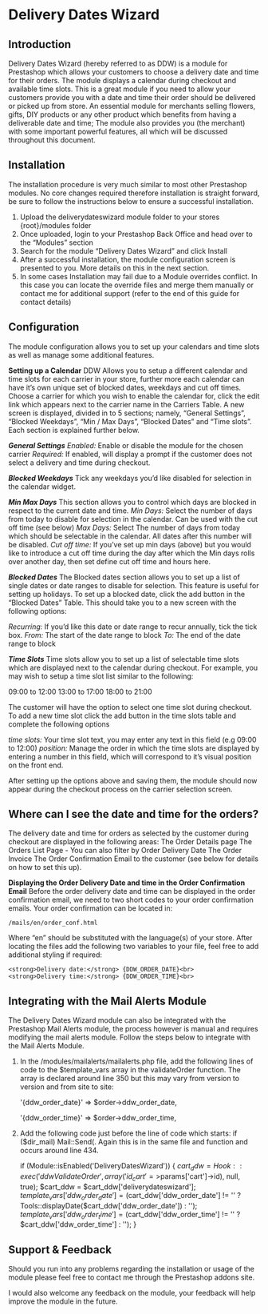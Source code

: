 Delivery Dates Wizard
==================
Introduction
------------
Delivery Dates Wizard (hereby referred to as DDW) is a module for Prestashop which allows your customers to choose a delivery date and time for
their orders. The module displays a calendar during checkout and available time slots. This is a great module if you need to allow your customers provide you with a date and time their order should be delivered or picked up from store. An essential module for merchants selling flowers, gifts, DIY products or any other product which benefits from having a deliverable date and time; The module also provides you (the merchant) with some important powerful features, all which will be discussed throughout this document.

Installation
------------
The installation procedure is very much similar to most other Prestashop modules. No core changes required therefore installation is straight forward, be sure to follow the instructions below to ensure a successful installation.

 1. Upload the deliverydateswizard module folder to your stores {root}/modules folder
 2. Once uploaded, login to your Prestashop Back Office and head over to the “Modules” section
 3. Search for the module “Delivery Dates Wizard” and click Install
 4. After a successful installation, the module configuration screen is presented to you. More details on this in the next section.
 5. In some cases Installation may fail due to a Module overrides conflict. In this case you can locate the override files and merge them manually or
contact me for additional support (refer to the end of this guide for contact details)

Configuration
-------------
The module configuration allows you to set up your calendars and time slots as well as manage some additional features.

**Setting up a Calendar**
DDW Allows you to setup a different calendar and time slots for each carrier in your store, further more each calendar can have it’s own unique set of blocked dates, weekdays and cut off times.
Choose a carrier for which you wish to enable the calendar for, click the edit link which appears next to the carrier name in the Carriers Table.
A new screen is displayed, divided in to 5 sections; namely, “General Settings”, “Blocked Weekdays”, “Min / Max Days”, “Blocked Dates” and “Time slots”. Each section is explained further below.

***General Settings***
*Enabled:* Enable or disable the module for the chosen carrier
*Required:* If enabled, will display a prompt if the customer does not select a delivery and time during checkout.

***Blocked Weekdays***
Tick any weekdays you’d like disabled for selection in the calendar widget.

***Min Max Days***
This section allows you to control which days are blocked in respect to the current date and time.
*Min Days:* Select the number of days from today to disable for selection in the calendar. Can be used with the cut off time (see below)
*Max Days:* Select The number of days from today which should be selectable in the calendar. All dates after this number will be disabled.
*Cut off time:* If you’ve set up min days (above) but you would like to introduce a cut off time during the day after which the Min days rolls over
another day, then set define cut off time and hours here.

***Blocked Dates***
The Blocked dates section allows you to set up a list of single dates or date ranges to disable for selection. This feature is useful for setting up holidays.
To set up a blocked date, click the add button in the “Blocked Dates” Table. This should take you to a new screen with the following options:

*Recurring:* If you’d like this date or date range to recur annually, tick the tick box.
*From:* The start of the date range to block
*To:* The end of the date range to block

***Time Slots***
Time slots allow you to set up a list of selectable time slots which are displayed next to the calendar during checkout. For example, you may wish to setup a time slot list similar to the following:

09:00 to 12:00
13:00 to 17:00
18:00 to 21:00

The customer will have the option to select one time slot during checkout. To add a new time slot click the add button in the time slots table and complete the following options

*time slots:* Your time slot text, you may enter any text in this field (e.g 09:00 to 12:00)
*position:* Manage the order in which the time slots are displayed by entering a number in this field, which will correspond to it’s visual position on the front end.

After setting up the options above and saving them, the module should now appear during the checkout process on the carrier selection screen.

Where can I see the date and time for the orders?
------------------
The delivery date and time for orders as selected by the customer during checkout are displayed in the following areas:
The Order Details page
The Orders List Page - You can also filter by Order Delivery Date
The Order Invoice
The Order Confirmation Email to the customer (see below for details on how to set this up).

**Displaying the Order Delivery Date and time in the Order Confirmation Email**
Before the order delivery date and time can be displayed in the order confirmation email, we need to two short codes to your order confirmation emails. Your order confirmation can be located in:

    /mails/en/order_conf.html

Where “en” should be substituted with the language(s) of your store. After locating the files add the following two variables to your file, feel free to add additional styling if required:

    <strong>Delivery date:</strong> {DDW_ORDER_DATE}<br>
    <strong>Delivery time:</strong> {DDW_ORDER_TIME}<br>

Integrating with the Mail Alerts Module
------------------
The Delivery Dates Wizard module can also be integrated with the Prestashop Mail Alerts module, the process however is manual and requires modifying the mail alerts module. Follow the steps below to integrate with the Mail Alerts Module.

1. In the /modules/mailalerts/mailalerts.php file, add the following lines of code to the $template_vars array in the validateOrder function. The array is declared around line 350 but this may vary from version to version and from site to site:

    '{ddw_order_date}' => $order->ddw_order_date,
    
    '{ddw_order_time}' => $order->ddw_order_time,

2. Add the following code just before the line of code which starts: if ($dir_mail) Mail::Send(. Again this is in the same file and function and occurs
around line 434.

    if (Module::isEnabled('DeliveryDatesWizard'))
    {
    	$cart_ddw = Hook::exec('ddwValidateOrder', array('id_cart'=>$params['cart']->id), null, true);
    	$cart_ddw = $cart_ddw['deliverydateswizard'];
    	$template_vars['{ddw_order_date}'] = ($cart_ddw['ddw_order_date'] != '' ? Tools::displayDate($cart_ddw['ddw_order_date']) : '');
    	$template_vars['{ddw_order_time}'] = ($cart_ddw['ddw_order_time'] != '' ? $cart_ddw['ddw_order_time'] : '');
    }


Support & Feedback
------------------

Should you run into any problems regarding the installation or usage of the module please feel free to contact me through the Prestashop addons site.

I would also welcome any feedback on the module, your feedback will help improve the module in the future.

